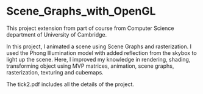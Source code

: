 # Scene_Graphs_with_OpenGL
This project extension from part of course from Computer Science department of University of Cambridge.



In this project, I animated a scene using Scene Graphs and rasterization. I used the Phong Illumination model with added reflection from the skybox to light up the scene. Here, I improved my knowledge in rendering, shading, transforming object using MVP matrices, animation, scene graphs, rasterization, texturing and cubemaps.

The tick2.pdf includes all the details of the project.
